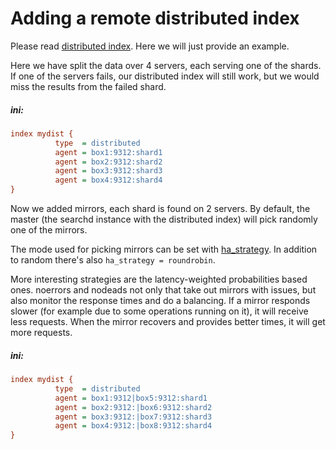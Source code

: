 # Adding a remote distributed index

Please read [distributed index](Creating_an_index/Creating_a_distributed_index/Creating_a_distributed_index.md). Here we will just provide an example.

<!-- example conf dist 1 -->
Here we have split the data over 4 servers, each serving one of the shards. If one of the servers fails, our distributed index will still work, but we would miss the results from the failed shard.


<!-- intro -->
##### ini:

<!-- request ini -->
```ini
index mydist {
          type  = distributed
          agent = box1:9312:shard1
          agent = box2:9312:shard2
          agent = box3:9312:shard3
          agent = box4:9312:shard4
}
```
<!-- end -->

<!-- example conf dist 2 -->
Now we added mirrors, each shard is found on 2 servers. By default, the master (the searchd instance with the distributed index) will pick randomly one of the mirrors.

The mode used for picking mirrors can be set with [ha_strategy](Creating_a_cluster/Remote_nodes/Load_balancing.md#ha_strategy). In addition to random there's also `ha_strategy = roundrobin`.

More interesting strategies are the latency-weighted probabilities based ones. noerrors and nodeads not only that take out mirrors with issues, but also monitor the response times and do a balancing. If a mirror responds slower (for example due to some operations running on it), it will receive less requests. When the mirror recovers and provides better times, it will get more requests.


<!-- intro -->
##### ini:

<!-- request ini -->
```ini
index mydist {
          type  = distributed
          agent = box1:9312|box5:9312:shard1
          agent = box2:9312:|box6:9312:shard2
          agent = box3:9312:|box7:9312:shard3
          agent = box4:9312:|box8:9312:shard4
}
```
<!-- end -->